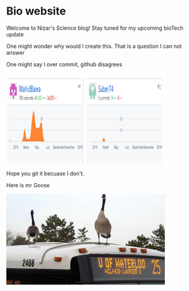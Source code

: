 <!DOCTYPE html>
<html>
<body>

<h1>Bio website</h1>
  <p>Welcome to Nizar's Science blog! Stay tuned for my upcoming bioTech update</p>
  <p>One might wonder why would I create this. That is a question I can not answer</p>
  <p>One might say I over commit, github disagrees</p>
  <p>
    <img src="/Evidence.png" width="420" height="240" />
</p>
  <p> Hope you git it becuase I don't.</p>
  <p> Here is mr Goose</p>
    <p>
    <img src="/Mrgoose.jpg" width="420" height="240" />
</p>
</body>
</html>
